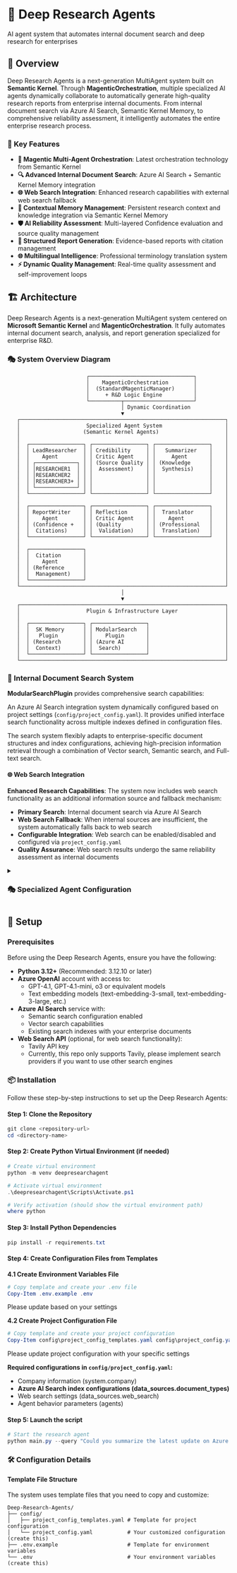 # 🔬 Deep Research Agents

AI agent system that automates internal document search and deep research for enterprises

## 🎯 Overview
Deep Research Agents is a next-generation MultiAgent system built on **Semantic Kernel**. Through **MagenticOrchestration**, multiple specialized AI agents dynamically collaborate to automatically generate high-quality research reports from enterprise internal documents. From internal document search via Azure AI Search, Semantic Kernel Memory, to comprehensive reliability assessment, it intelligently automates the entire enterprise research process.

### 🌟 Key Features

- **🤖 Magentic Multi-Agent Orchestration**: Latest orchestration technology from Semantic Kernel
- **🔍 Advanced Internal Document Search**: Azure AI Search + Semantic Kernel Memory integration
- **🌐 Web Search Integration**: Enhanced research capabilities with external web search fallback
- **🧠 Contextual Memory Management**: Persistent research context and knowledge integration via Semantic Kernel Memory
- **🛡️ AI Reliability Assessment**: Multi-layered Confidence evaluation and source quality management
- **📝 Structured Report Generation**: Evidence-based reports with citation management
- **🌐 Multilingual Intelligence**: Professional terminology translation system
- **⚡ Dynamic Quality Management**: Real-time quality assessment and self-improvement loops

## 🏗️ Architecture

Deep Research Agents is a next-generation MultiAgent system centered on **Microsoft Semantic Kernel** and **MagenticOrchestration**. It fully automates internal document search, analysis, and report generation specialized for enterprise R&D.

### 🎭 System Overview Diagram

```
                         ┌─────────────────────────────────┐
                         │    MagenticOrchestration        │
                         │  (StandardMagenticManager)      │
                         │     + R&D Logic Engine          │
                         └──────────┬──────────────────────┘
                                    │ Dynamic Coordination
                                    ▼
   ┌─────────────────────────────────────────────────────────────────┐
   │                     Specialized Agent System                    │
   │                    (Semantic Kernel Agents)                     │
   │                                                                 │
   │  ┌─────────────────┐ ┌─────────────────┐ ┌─────────────────┐    │
   │  │ LeadResearcher  │ │ Credibility     │ │   Summarizer    │    │
   │  │    Agent        │ │ Critic Agent    │ │     Agent       │    │
   │  │ ┌─────────────┐ │ │ (Source Quality │ │ (Knowledge      │    │
   │  │ │RESEARCHER1  │ │ │  Assessment)    │ │  Synthesis)     │    │
   │  │ │RESEARCHER2  │ │ │                 │ │                 │    │
   │  │ │RESEARCHER3+ │ │ │                 │ │                 │    │
   │  │ └─────────────┘ │ │                 │ │                 │    │
   │  └─────────────────┘ └─────────────────┘ └─────────────────┘    │
   │                                                                 │
   │  ┌─────────────────┐ ┌─────────────────┐ ┌─────────────────┐    │
   │  │ ReportWriter    │ │ Reflection      │ │  Translator     │    │
   │  │    Agent        │ │ Critic Agent    │ │    Agent        │    │
   │  │ (Confidence +   │ │ (Quality        │ │ (Professional   │    │
   │  │  Citations)     │ │  Validation)    │ │  Translation)   │    │
   │  └─────────────────┘ └─────────────────┘ └─────────────────┘    │
   │                                                                 │
   │  ┌─────────────────┐                                            │
   │  │  Citation       │                                            │
   │  │    Agent        │                                            │
   │  │ (Reference      │                                            │
   │  │  Management)    │                                            │
   │  └─────────────────┘                                            │
   └─────────────────────────────────────────────────────────────────┘
                                    │
                                    ▼
   ┌─────────────────────────────────────────────────────────────────┐
   │                     Plugin & Infrastructure Layer               │
   │                                                                 │
   │  ┌─────────────────┐ ┌─────────────────┐                        │
   │  │  SK Memory      │ │ ModularSearch   │                        │
   │  │   Plugin        │ │    Plugin       │                        │
   │  │ (Research       │ │ (Azure AI       │                        │
   │  │  Context)       │ │  Search)        │                        │
   │  └─────────────────┘ └─────────────────┘                        │
   └─────────────────────────────────────────────────────────────────┘
```

### 🔬 Internal Document Search System

**ModularSearchPlugin** provides comprehensive search capabilities:

An Azure AI Search integration system dynamically configured based on project settings (`config/project_config.yaml`). It provides unified interface search functionality across multiple indexes defined in configuration files.

The search system flexibly adapts to enterprise-specific document structures and index configurations, achieving high-precision information retrieval through a combination of Vector search, Semantic search, and Full-text search.

#### 🌐 Web Search Integration

**Enhanced Research Capabilities**: The system now includes web search functionality as an additional information source and fallback mechanism:

- **Primary Search**: Internal document search via Azure AI Search
- **Web Search Fallback**: When internal sources are insufficient, the system automatically falls back to web search
- **Configurable Integration**: Web search can be enabled/disabled and configured via `project_config.yaml`
- **Quality Assurance**: Web search results undergo the same reliability assessment as internal documents

<details>
<summary>

### 🎭 Specialized Agent Configuration

</summary>

#### 1. **LeadResearcherAgent** 🎯 *Lead Researcher*
   - **Role**: Manager and coordinator of multiple internal sub-ResearchAgents
   - **Architecture**: Contains and orchestrates 3+ sub-ResearchAgents (RESEARCHER1, RESEARCHER2, RESEARCHER3...)
   - **Special Capability**: Parallel orchestration and concurrent execution of multiple research queries
   - **Implementation**: Internal agent management via `ConcurrentOrchestration` and `ParallelResearchPlugin`
   - **Functions**: 
     - Distributes research queries across sub-ResearchAgents
     - Aggregates and synthesizes results from multiple agents
     - Quality management and result integration
     - Dynamic agent scaling based on workload
   - **Memory**: Context continuation through Semantic Kernel Memory integration shared across all sub-agents

#### 2. **CredibilityCriticAgent** 🔍 *Reliability Assessment Specialist*
   - **Role**: Scientific evaluation of internal source reliability and coverage
   - **Evaluation Criteria**: Source quality, information consistency, evidence strength
   - **Functions**: Supplementation through additional searches, reliability score calculation
   - **Output**: Structured reliability reports + improvement recommendations

#### 3. **SummarizerAgent** 📋 *Knowledge Integration Specialist*
   - **Role**: Structured summarization of large volumes of internal documents
   - **Specialization**: Classification by enterprise themes, prioritization
   - **Technology**: Hierarchical summarization, keyword extraction, relevance analysis
   - **Output**: Structured summaries + key point extraction

#### 4. **ReportWriterAgent** ✍️ *Report Generation Specialist*
   - **Role**: Final report creation and Confidence score assignment
   - **Technology**: Structured document generation, citation management, evidence demonstration
   - **Evaluation**: Multi-axis Confidence evaluation (source quality, consistency, comprehensiveness)
   - **Output**: Decision support reports + reliability indicators

#### 5. **ReflectionCriticAgent** 🎯 *Quality Assurance Specialist*
   - **Role**: Validation of report quality and Confidence evaluation validity
   - **Technology**: Meta-cognitive evaluation, logical consistency checks, improvement recommendations
   - **Standards**: Compliance with enterprise R&D quality standards
   - **Output**: Quality evaluation reports + improvement guidance

#### 6. **TranslatorAgent** 🌐 *Multilingual Specialist*
   - **Role**: High-precision translation with specialized terminology support
   - **Specialization**: Technical document format preservation, specialized terminology dictionary
   - **Functions**: Bidirectional Japanese-English translation, context-aware translation
   - **Quality**: Translation quality evaluation, terminology standardization

#### 7. **CitationAgent** 📚 *Citation Management Specialist*
   - **Role**: Internal document citation and reference management
   - **Technology**: Automated citation generation, source traceability
   - **Verification**: Citation accuracy, source existence confirmation
   - **Output**: Structured citation lists + metadata

</details>

## 🚀 Setup

### Prerequisites

Before using the Deep Research Agents, ensure you have the following:

- **Python 3.12+** (Recommended: 3.12.10 or later)
- **Azure OpenAI** account with access to:
  - GPT-4.1, GPT-4.1-mini, o3 or equivalent models
  - Text embedding models (text-embedding-3-small, text-embedding-3-large, etc.)
- **Azure AI Search** service with:
  - Semantic search configuration enabled
  - Vector search capabilities
  - Existing search indexes with your enterprise documents
- **Web Search API** (optional, for web search functionality):
  - Tavily API key
  - Currently, this repo only supports Tavily, please implement search providers if you want to use other search engines

### 📦 Installation

Follow these step-by-step instructions to set up the Deep Research Agents:

#### Step 1: Clone the Repository
```powershell
git clone <repository-url>
cd <directory-name>
```

#### Step 2: Create Python Virtual Environment (if needed)
```powershell
# Create virtual environment
python -m venv deepresearchagent

# Activate virtual environment
.\deepresearchagent\Scripts\Activate.ps1

# Verify activation (should show the virtual environment path)
where python
```

#### Step 3: Install Python Dependencies
```powershell
pip install -r requirements.txt
```

#### Step 4: Create Configuration Files from Templates

**4.1 Create Environment Variables File**
```powershell
# Copy template and create your .env file
Copy-Item .env.example .env
```
Please update based on your settings

**4.2 Create Project Configuration File**
```powershell
# Copy template and create your project configuration
Copy-Item config\project_config_templates.yaml config\project_config.yaml

```
Please update project configuration with your specific settings

**Required configurations in `config/project_config.yaml`:**
- Company information (system.company)
- **Azure AI Search index configurations (data_sources.document_types)**
- Web search settings (data_sources.web_search)
- Agent behavior parameters (agents)

#### Step 5: Launch the script
```powershell
# Start the research agent
python main.py --query "Could you summarize the latest update on Azure OpenAI in 2025?"
```

### 🛠️ Configuration Details

#### Template File Structure

The system uses template files that you need to copy and customize:

```
Deep-Research-Agents/
├── config/
│   ├── project_config_templates.yaml # Template for project configuration
│   └── project_config.yaml           # Your customized configuration (create this)
├── .env.example                      # Template for environment variables
└── .env                              # Your environment variables (create this)
```